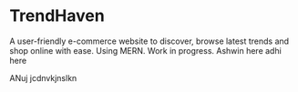 # TrendHaven
A user-friendly e-commerce website to discover, browse latest trends and shop online with ease. Using MERN. Work in progress.
Ashwin here
adhi here






ANuj jcdnvkjnslkn 
